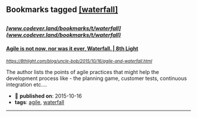 ## Bookmarks tagged [[waterfall]](https://www.codever.land/search?q=[waterfall])

_<sup><sup>[www.codever.land/bookmarks/t/waterfall](www.codever.land/bookmarks/t/waterfall)</sup></sup>_
---
#### [Agile is not now, nor was it ever, Waterfall. | 8th Light](https://8thlight.com/blog/uncle-bob/2015/10/16/agile-and-waterfall.html)
_<sup>https://8thlight.com/blog/uncle-bob/2015/10/16/agile-and-waterfall.html</sup>_

The author lists the points of agile practices that might help the development process like - the planning game, customer tests, continuous integration etc....
* :calendar: **published on**: 2015-10-16
* **tags**: [agile](../tagged/agile.md), [waterfall](../tagged/waterfall.md)
---
